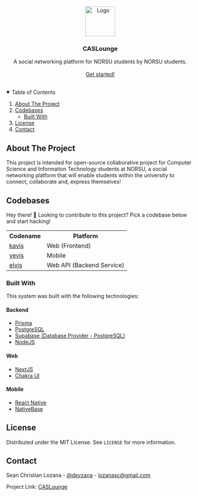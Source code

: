 <!-- PROJECT LOGO -->
<br />
<p align="center">
  <a href="https://github.com/CASLounge">
    <img src="https://avatars.githubusercontent.com/u/109709209?s=400&u=3523f01091e26a7f90fbcd28a6e217491b042670&v=4" alt="Logo" height="80">
  </a>

  <h3 align="center">CASLounge</h3>

  <p align="center">
    A social networking platform for NORSU students by NORSU students.
    <br />
    <br />
    <a href="https://www.caslounge.ml">Get started!</a>
  </p>
</p>
<br/>

<!-- TABLE OF CONTENTS -->
<details open="open">
  <summary>Table of Contents</summary>
  <ol>
    <li>
      <a href="#about-the-project">About The Project</a>
      <li>
        <a href="#codebases">Codebases</a>
        <ul>
          <li><a href="#built-with">Built With</a></li>
        </ul>
      </li>
    <li><a href="#license">License</a></li>
    <li><a href="#contact">Contact</a></li>
  </ol>
</details>

<!-- ABOUT THE PROJECT -->
## About The Project
This project is intended for open-source collaborative project for Computer Science and Information Technology students at NORSU, a social networking platform that will enable students
within the university to connect, collaborate and, express themselves!
<!-- ![Product Name Screen Shot](samples/Sample.png)   -->

## Codebases
Hey there! 👋 Looking to contribute to this project? Pick a codebase below and start hacking!
<table>
  <tr>
    <th>
      Codename
    </th>
    <th>
      Platform
    </th>
  <tr/>
  <tr>
    <td>
      <a href="https://github.com/CASLounge/kavis">kavis</a>
    </td>
    <td>
      Web (Frontend)
    </td>
  </tr>
  <tr>
    <td>
      <a href="https://github.com/CASLounge/yevis">yevis</a>
    </td>
    <td>
      Mobile
    </td>
  </tr>
  <tr>
    <td>
      <a href="https://github.com/CASLounge/elvis">elvis</a>
    </td>
    <td>
      Web API (Backend Service)
    </td>
  </tr>
</table>

### Built With

This system was built with the following technologies:  

#### Backend

* [Prisma](https://www.prisma.io/)
* [PostgreSQL](https://www.postgresql.org/)
* [Supabase (Database Provider - PostgreSQL)](https://supabase.com/docs/)
* [NodeJS](https://nodejs.dev/)  

#### Web

* [NextJS](https://nextjs.org/)
* [Chakra UI](https://chakra-ui.com/)

#### Mobile

* [React Native](https://reactnative.dev/)
* [NativeBase](https://nativebase.io/)

<!-- LICENSE -->
## License

Distributed under the MIT License. See `LICENSE` for more information.

<!-- CONTACT -->
## Contact

Sean Christian Lozana - [@devzana](https://twitter.com/devzana) - lozanasc@gmail.com

Project Link: [CASLounge](https://github.com/lozanasc-projects/CASLounge)
